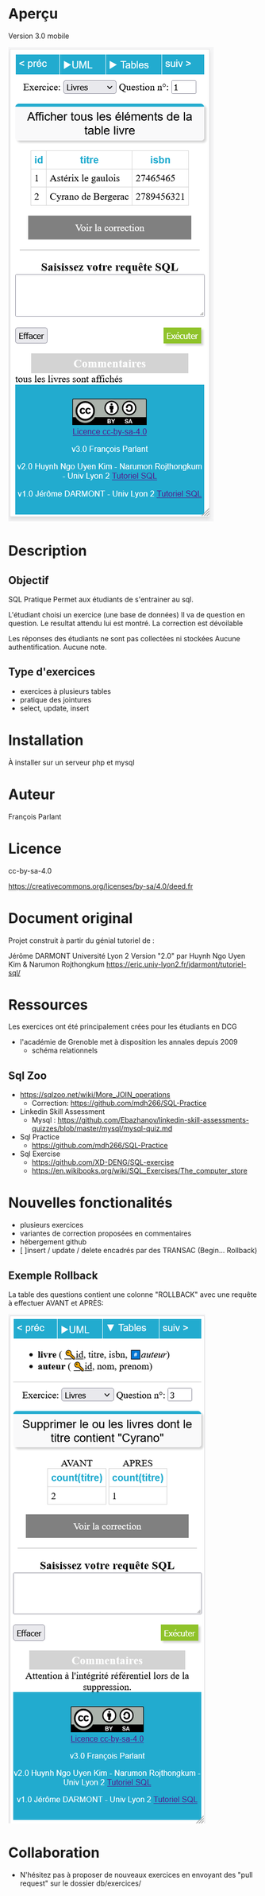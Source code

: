 # Aperçu 
Version 3.0 mobile

![version 3.0 mobile](https://github.com/fxpar/SQLpratique/blob/main/res/screenshot-mobile-01.png)


# Description

## Objectif
SQL Pratique
Permet aux étudiants de s'entrainer au sql.

L'étudiant choisi un exercice (une base de données)
Il va de question en question.
Le resultat attendu lui est montré.
La correction est dévoilable


Les réponses des étudiants ne sont pas collectées ni stockées
Aucune authentification.
Aucune note.


## Type d'exercices
* exercices à plusieurs tables
* pratique des jointures
* select, update, insert


# Installation
À installer sur un serveur php et mysql


# Auteur
François Parlant

# Licence
cc-by-sa-4.0

https://creativecommons.org/licenses/by-sa/4.0/deed.fr

# Document original
Projet construit à partir du génial tutoriel de :

Jérôme DARMONT Université Lyon 2
Version "2.0" par Huynh Ngo Uyen Kim &amp; Narumon Rojthongkum 
https://eric.univ-lyon2.fr/jdarmont/tutoriel-sql/

# Ressources
Les exercices ont été principalement crées pour les étudiants en DCG
* l'académie de Grenoble met à disposition les annales depuis 2009 
  * schéma relationnels
  
## Sql Zoo
* https://sqlzoo.net/wiki/More_JOIN_operations
  * Correction: https://github.com/mdh266/SQL-Practice
* Linkedin Skill Assessment
  * Mysql : https://github.com/Ebazhanov/linkedin-skill-assessments-quizzes/blob/master/mysql/mysql-quiz.md
* Sql Practice
  * https://github.com/mdh266/SQL-Practice
* Sql Exercise
  * https://github.com/XD-DENG/SQL-exercise
  * https://en.wikibooks.org/wiki/SQL_Exercises/The_computer_store



# Nouvelles fonctionalités
* plusieurs exercices
* variantes de correction proposées en commentaires
* hébergement github
* [ ]insert / update / delete encadrés par des TRANSAC (Begin... Rollback)

## Exemple Rollback
La table des questions contient une colonne "ROLLBACK" avec une requête à effectuer AVANT et APRÈS:

![Rollback](https://github.com/fxpar/SQLpratique/blob/main/res/screenshot-mobile-02.png)


# Collaboration
* N'hésitez pas à proposer de nouveaux exercices en envoyant des "pull request" sur le dossier db/exercices/





